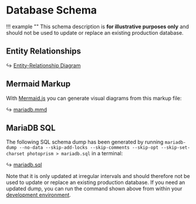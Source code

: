 # Database Schema

!!! example ""
    This schema description is **for illustrative purposes only** and should not be used to update or replace an existing production database.

## Entity Relationships

↪ [Entity-Relationship Diagram](schema.md)

## Mermaid Markup

With [Mermaid.js](https://mermaid-js.github.io/) you can generate visual diagrams from this markup file:

↪ [mariadb.mmd](https://github.com/photoprism/photoprism/blob/develop/internal/entity/schema/mariadb.mmd)

## MariaDB SQL

The following SQL schema dump has been generated by running `mariadb-dump --no-data --skip-add-locks --skip-comments --skip-opt --skip-set-charset photoprism > mariadb.sql` in a terminal:

↪ [mariadb.sql](https://raw.githubusercontent.com/photoprism/photoprism/develop/internal/entity/schema/mariadb.sql)

Note that it is only updated at irregular intervals and should therefore not be used to update or replace an existing production database. If you need an updated dump, you can run the command shown above from within your [development environment](../setup.md).
